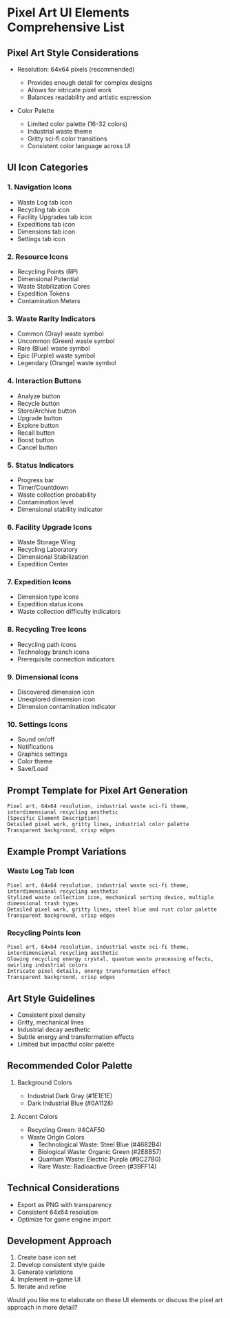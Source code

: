# Pixel Art UI Elements Comprehensive List

## Pixel Art Style Considerations
- Resolution: 64x64 pixels (recommended)
  - Provides enough detail for complex designs
  - Allows for intricate pixel work
  - Balances readability and artistic expression

- Color Palette
  - Limited color palette (16-32 colors)
  - Industrial waste theme
  - Gritty sci-fi color transitions
  - Consistent color language across UI

## UI Icon Categories

### 1. Navigation Icons
- Waste Log tab icon
- Recycling tab icon
- Facility Upgrades tab icon
- Expeditions tab icon
- Dimensions tab icon
- Settings tab icon

### 2. Resource Icons
- Recycling Points (RP)
- Dimensional Potential
- Waste Stabilization Cores
- Expedition Tokens
- Contamination Meters

### 3. Waste Rarity Indicators
- Common (Gray) waste symbol
- Uncommon (Green) waste symbol
- Rare (Blue) waste symbol
- Epic (Purple) waste symbol
- Legendary (Orange) waste symbol

### 4. Interaction Buttons
- Analyze button
- Recycle button
- Store/Archive button
- Upgrade button
- Explore button
- Recall button
- Boost button
- Cancel button

### 5. Status Indicators
- Progress bar
- Timer/Countdown
- Waste collection probability
- Contamination level
- Dimensional stability indicator

### 6. Facility Upgrade Icons
- Waste Storage Wing
- Recycling Laboratory
- Dimensional Stabilization
- Expedition Center

### 7. Expedition Icons
- Dimension type icons
- Expedition status icons
- Waste collection difficulty indicators

### 8. Recycling Tree Icons
- Recycling path icons
- Technology branch icons
- Prerequisite connection indicators

### 9. Dimensional Icons
- Discovered dimension icon
- Unexplored dimension icon
- Dimension contamination indicator

### 10. Settings Icons
- Sound on/off
- Notifications
- Graphics settings
- Color theme
- Save/Load

## Prompt Template for Pixel Art Generation
```
Pixel art, 64x64 resolution, industrial waste sci-fi theme, interdimensional recycling aesthetic
[Specific Element Description]
Detailed pixel work, gritty lines, industrial color palette
Transparent background, crisp edges
```

## Example Prompt Variations

### Waste Log Tab Icon
```
Pixel art, 64x64 resolution, industrial waste sci-fi theme, interdimensional recycling aesthetic
Stylized waste collection icon, mechanical sorting device, multiple dimensional trash types
Detailed pixel work, gritty lines, steel blue and rust color palette
Transparent background, crisp edges
```

### Recycling Points Icon
```
Pixel art, 64x64 resolution, industrial waste sci-fi theme, interdimensional recycling aesthetic
Glowing recycling energy crystal, quantum waste processing effects, swirling industrial colors
Intricate pixel details, energy transformation effect
Transparent background, crisp edges
```

## Art Style Guidelines
- Consistent pixel density
- Gritty, mechanical lines
- Industrial decay aesthetic
- Subtle energy and transformation effects
- Limited but impactful color palette

## Recommended Color Palette
1. Background Colors
   - Industrial Dark Gray (#1E1E1E)
   - Dark Industrial Blue (#0A1128)

2. Accent Colors
   - Recycling Green: #4CAF50
   - Waste Origin Colors
     - Technological Waste: Steel Blue (#4682B4)
     - Biological Waste: Organic Green (#2E8B57)
     - Quantum Waste: Electric Purple (#9C27B0)
     - Rare Waste: Radioactive Green (#39FF14)

## Technical Considerations
- Export as PNG with transparency
- Consistent 64x64 resolution
- Optimize for game engine import

## Development Approach
1. Create base icon set
2. Develop consistent style guide
3. Generate variations
4. Implement in-game UI
5. Iterate and refine

Would you like me to elaborate on these UI elements or discuss the pixel art approach in more detail?
